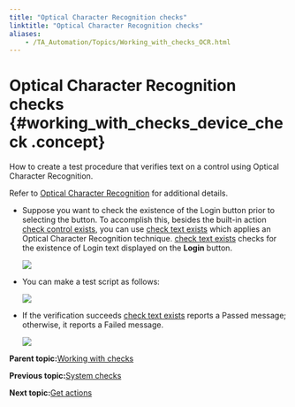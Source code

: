 ```yaml
--- 
title: "Optical Character Recognition checks"
linktitle: "Optical Character Recognition checks"
aliases: 
    - /TA_Automation/Topics/Working_with_checks_OCR.html
---
```

# Optical Character Recognition checks {#working_with_checks_device_check .concept}

How to create a test procedure that verifies text on a control using Optical Character Recognition.

Refer to [Optical Character Recognition](bia_OCR.html) for additional details.

-   Suppose you want to check the existence of the Login button prior to selecting the button. To accomplish this, besides the built-in action [check control exists](bia_check_control_exists.html), you can use [check text exists](bia_check_text_exists.html) which applies an Optical Character Recognition technique. [check text exists](bia_check_text_exists.html) checks for the existence of Login text displayed on the **Login** button.

    ![](../Images/bia_check_text_exists_aut.png)

-   You can make a test script as follows:

    ![](../Images/bia_check_text_exists_pgm_working_with_checks.png)

-   If the verification succeeds [check text exists](bia_check_text_exists.html) reports a Passed message; otherwise, it reports a Failed message.

    ![](../Images/bia_check_text_exists_res_working_with_checks.png)


**Parent topic:**[Working with checks](../../TA_Automation/Topics/Automation_model_working_with_checks.html)

**Previous topic:**[System checks](../../TA_Automation/Topics/Working_with_checks_operating_system.html)

**Next topic:**[Get actions](../../TA_Automation/Topics/Automation_model_working_with_checks_get.html)

